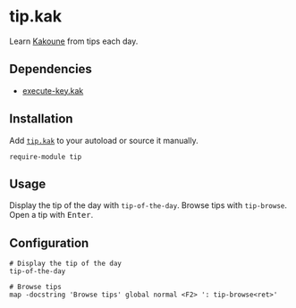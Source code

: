 # tip.kak

Learn [Kakoune] from tips each day.

[Kakoune]: https://kakoune.org

## Dependencies

- [execute-key.kak]

[execute-key.kak]: https://github.com/alexherbo2/execute-key.kak

## Installation

Add [`tip.kak`](rc/tip.kak) to your autoload or source it manually.

``` kak
require-module tip
```

## Usage

Display the tip of the day with `tip-of-the-day`.
Browse tips with `tip-browse`.
Open a tip with <kbd>Enter</kbd>.

## Configuration

``` kak
# Display the tip of the day
tip-of-the-day

# Browse tips
map -docstring 'Browse tips' global normal <F2> ': tip-browse<ret>'
```
